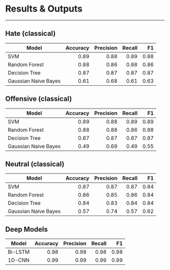 # Results & Outputs
---
## Hate (classical)
| Model | Accuracy | Precision | Recall | F1 |
|---|---:|---:|---:|---:|
| SVM | 0.89 | 0.88 | 0.89 | 0.88 |
| Random Forest | 0.88 | 0.86 | 0.88 | 0.86 |
| Decision Tree | 0.87 | 0.87 | 0.87 | 0.87 |
| Gaussian Naive Bayes | 0.61 | 0.68 | 0.61 | 0.63 |

## Offensive (classical)
| Model | Accuracy | Precision | Recall | F1 |
|---|---:|---:|---:|---:|
| SVM | 0.89 | 0.88 | 0.89 | 0.89 |
| Random Forest | 0.88 | 0.88 | 0.86 | 0.88 |
| Decision Tree | 0.87 | 0.87 | 0.87 | 0.87 |
| Gaussian Naive Bayes | 0.49 | 0.69 | 0.49 | 0.55 |

## Neutral (classical)
| Model | Accuracy | Precision | Recall | F1 |
|---|---:|---:|---:|---:|
| SVM | 0.87 | 0.87 | 0.87 | 0.84 |
| Random Forest | 0.86 | 0.85 | 0.86 | 0.84 |
| Decision Tree | 0.84 | 0.83 | 0.84 | 0.84 |
| Gaussian Naive Bayes | 0.57 | 0.74 | 0.57 | 0.62 |

## Deep Models
| Model | Accuracy | Precision | Recall | F1 |
|---|---:|---:|---:|---:|
| Bi-LSTM | 0.98 | 0.98 | 0.98 | 0.98 |
| 1D-CNN | 0.99 | 0.99 | 0.99 | 0.99 |


